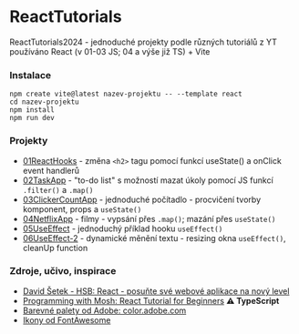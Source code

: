 # ReactTutorials
ReactTutorials2024 - jednoduché projekty podle různých tutoriálů z YT  
používáno React (v 01-03 JS; 04 a výše již TS) + Vite

### Instalace
```
npm create vite@latest nazev-projektu -- --template react
cd nazev-projektu
npm install
npm run dev
```

### Projekty
* [01ReactHooks](https://github.com/holiautisti/ReactTutorials/tree/main/01ReactHooks) - změna `<h2>` tagu pomocí funkcí useState() a onClick event handlerů  
* [02TaskApp](https://github.com/holiautisti/ReactTutorials/tree/main/02TaskApp) - "to-do list" s možností mazat úkoly pomocí JS funkcí `.filter()` a `.map()`
* [03ClickerCountApp](https://github.com/holiautisti/ReactTutorials/tree/main/03ClickerCountApp) - jednoduché počítadlo - procvičení tvorby komponent, props a `useState()`
* [04NetflixApp](https://github.com/holiautisti/ReactTutorials/tree/main/04NetflixApp) - filmy - vypsání přes `.map()`; mazání přes `useState()`
* [05UseEffect](https://github.com/holiautisti/ReactTutorials/tree/main/05UseEffect) - jednoduchý příklad hooku `useEffect()`
* [06UseEffect-2](https://github.com/holiautisti/ReactTutorials/tree/main/06UseEffect-2) - dynamické měnění textu - resizing okna `useEffect()`, cleanUp function

### Zdroje, učivo, inspirace
* [David Šetek - HSB: React - posuňte své webové aplikace na nový level](https://www.youtube.com/playlist?list=PLQ8x_VWW6Akua8I5spV8nHIWlG6_tX6dx)
* [Programming with Mosh: React Tutorial for Beginners](https://youtu.be/SqcY0GlETPk) **⚠️ TypeScript**
* [Barevné palety od Adobe: color.adobe.com](https://color.adobe.com/cs/explore)
* [Ikony od FontAwesome](https://fontawesome.com/docs/web/use-with/react/)
